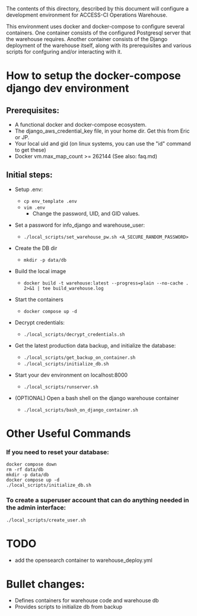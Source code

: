 The contents of this directory, described by this document will configure a 
development environment for ACCESS-CI Operations Warehouse.

This environment uses docker and docker-compose to configure several containers.
One container consists of the configured Postgresql server that the warehouse requires.
Another container consists of the Django deployment of the warehouse itself,
along with its prerequisites and various scripts for confguring and/or interacting
with it.


# How to setup the docker-compose django dev environment

## Prerequisites:
* A functional docker and docker-compose ecosystem.
* The django_aws_credential_key file, in your home dir.  Get this from Eric or JP.
* Your local uid and gid (on linux systems, you can use the "id" command to get these)
* Docker vm.max_map_count >= 262144 (See also: faq.md)

## Initial steps:

* Setup .env:
  * `cp env_template .env`
  * `vim .env`
    * Change the password, UID, and GID values.

* Set a password for info_django and warehouse_user:
  * `./local_scripts/set_warehouse_pw.sh <A_SECURE_RANDOM_PASSWORD>`

* Create the DB dir
  * `mkdir -p data/db`

* Build the local image
  * `docker build -t warehouse:latest --progress=plain --no-cache . 2>&1 | tee build_warehouse.log`

* Start the containers
  * `docker compose up -d`

* Decrypt credentials:
  * `./local_scripts/decrypt_credentials.sh`

* Get the latest production data backup, and initialize the database:
  * `./local_scripts/get_backup_on_container.sh`
  * `./local_scripts/initialize_db.sh`

* Start your dev environment on localhost:8000
  * `./local_scripts/runserver.sh`

* (OPTIONAL) Open a bash shell on the django warehouse container
  * `./local_scripts/bash_on_django_container.sh`


# Other Useful Commands

### If you need to reset your database:
```
docker compose down
rm -rf data/db
mkdir -p data/db
docker compose up -d
./local_scripts/initialize_db.sh
```

### To create a superuser account that can do anything needed in the admin interface:
```
./local_scripts/create_user.sh
```


# TODO
* add the opensearch container to warehouse_deploy.yml


# Bullet changes:
* Defines containers for warehouse code and warehouse db
* Provides scripts to initialize db from backup
